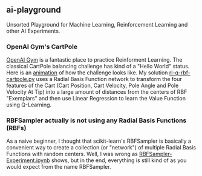 ## ai-playground
Unsorted Playground for Machine Learning, Reinforcement Learning and other AI Experiments.

### OpenAI Gym's CartPole

[OpenAI Gym](https://gym.openai.com/) is a fantastic place to practice Reinforment Learning.
The classical CartPole balancing challenge has kind of a "Hello World" status.
Here is an [animation](http://gym.openai.com/envs/CartPole-v1/) of how the challenge looks like.
My solution [rl-q-rbf-cartpole.py](rl-q-rbf-cartpole.py) uses a Radial Basis Function network
to transform the four features of the Cart (Cart Position, Cart Velocity, Pole Angle and Pole Velocity At Tip)
into a large amount of distances from the centers of RBF "Exemplars" and then use Linear Regression
to learn the Value Function using Q-Learning.

### RBFSampler actually is not using any Radial Basis Functions (RBFs)

As a naive beginner, I thought that scikit-learn's RBFSampler is basically a convenient way
to create a collection (or "network") of multiple Radial Basis Functions with random centers. Well, I
was wrong as [RBFSampler-Experiment.ipynb](RBFSampler-Experiment.ipynb) shows, but in the end,
everything is still kind of as you would expect from the name RBFSampler.

